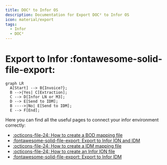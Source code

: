 ```yaml
---
title: DOC² to Infor OS
description: Documentation for Export DOC² to Infor OS
icon: material/export
tags:
  - Infor
  - DOC²
---
```


# Export to Infor :fontawesome-solid-file-export:



``` mermaid
graph LR
  A[Start] --> B{Invoice?};
  B -->|Yes| C[Extraction];
  C --> D[Infor LN or M3];
  D --> E[Send to IDM];
  B ---->|No| E[Send to IDM];
  E --> F[End];
```



Here you can find all the useful pages to connect your infor environment correctly:

- [:octicons-file-24: How to create a BOD mapping file](/doc2/how-to-create-a-bod-mapping-file/)
- [:fontawesome-solid-file-export: Export to Infor ION and IDM](/doc2/infor-ion/)
- [:octicons-file-24: How to create a IDM mapping file](/doc2/how-to-create-a-idm-mapping-file/)
- [:octicons-file-24: How to create an Infor ION file](/doc2/create-a-infor-ion-file/)
- [:fontawesome-solid-file-export: Export to Infor IDM](/doc2/infor-idm/)
